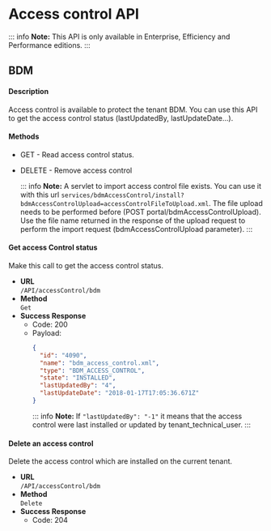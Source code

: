 # Access control API

 ::: info
 **Note:** This API is only available in Enterprise, Efficiency and Performance editions.
 :::

## BDM

#### Description

Access control is available to protect the tenant BDM. You can use this API to get the access control status (lastUpdatedBy, lastUpdateDate...).

#### Methods

- GET - Read access control status.
- DELETE - Remove access control

  ::: info
  **Note:** A servlet to import access control file exists. You can use it with this url  `services/bdmAccessControl/install?bdmAccessControlUpload=accessControlFileToUpload.xml`. 
  The file upload needs to be performed before (POST portal/bdmAccessControlUpload). Use the file name returned in the response of the upload request to perform the import request (bdmAccessControlUpload parameter). 
  :::

#### Get access Control status

Make this call to get the access control status.

- **URL**  
  `/API/accessControl/bdm`  
- **Method**  
  `Get`
- **Success Response**
  - Code: 200
  - Payload:      
    ```json
    {
      "id": "4090",
      "name": "bdm_access_control.xml",
      "type": "BDM_ACCESS_CONTROL",
      "state": "INSTALLED",
      "lastUpdatedBy": "4",
      "lastUpdateDate": "2018-01-17T17:05:36.671Z"
    }
    ```
    ::: info
    **Note:** If `"lastUpdatedBy": "-1"` it means that the access control were last installed or updated by tenant_technical_user.
    :::  

#### Delete an access control

Delete the access control which are installed on the current tenant.

- **URL**  
  `/API/accessControl/bdm`  
- **Method**  
  `Delete`
- **Success Response**
  - Code: 204    
